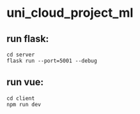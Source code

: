 # uni_cloud_project_ml

## run flask:

```
cd server
flask run --port=5001 --debug
```

## run vue:

```
cd client
npm run dev
```